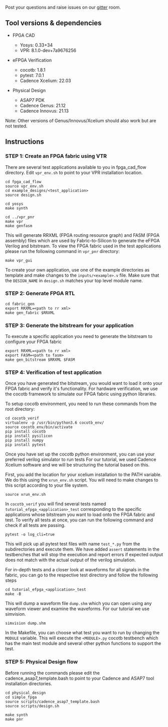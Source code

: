 Post your questions and raise issues on our [gitter](https://app.gitter.im/#/room/!caIZPIzqZRxWsNVwfm:gitter.im) room.

## Tool versions & dependencies

* FPGA CAD
    * Yosys: 0.33+34
    * VPR: 8.1.0-dev+7a9676256

* eFPGA Verification
    * cocotb: 1.8.1
    * pytest: 7.0.1
    * Cadence Xcelium: 22.03

* Physical Design
    * ASAP7 PDK 
    * Cadence Genus: 21.12
    * Cadence Innovus: 21.13

Note: Other versions of Genus/Innovus/Xcelium should also work but are not tested.


## Instructions


### STEP 1: Create an FPGA fabric using VTR 
There are several test applications available to you in fpga_cad_flow directory. Edit `vpr_env.sh` to point to your VPR installation location.

```command
cd fpga_cad_flow
source vpr_env.sh
cd example_designs/<test_application>
source design.sh

cd yosys
make synth

cd ../vpr_pnr
make vpr
make genfasm
```

This will generate RRXML (FPGA routing resource graph)  and FASM (FPGA assembly) files which are used by Fabric-to-Silicon to generate the eFPGA Verilog and bitstream. To view the FPGA fabric used in the test applications please run the following command in `vpr_pnr` directory:

```command
make vpr_gui
```

To create your own application, use one of the example directories as template and make changes to the `inputs/<example>.v` file. Make sure that the `DESIGN_NAME` in `design.sh` matches your top level module name.

### STEP 2: Generate FPGA RTL

```command
cd fabric_gen
export RRXML=<path to rr xml>
make gen_fabric $RRXML
```


### STEP 3: Generate the bitstream for your application
To execute a specific application you need to generate the bitstream to configure your FPGA fabric

```command
export RRXML=<path to rr xml>
export FASM=<path to fasm>
make gen_bitstream $RRXML $FASM
```

### STEP 4: Verification of test application

Once you have generated the bitstream, you would want to load it onto your FPGA fabric and verify it's functionality.
For hardware verification, we use the cocotb framework to simulate our FPGA fabric using python libraries.

To setup cocotb environment, you need to run these commands from the root directory:
```command
cd cocotb_verif
virtualenv -p /usr/bin/python3.6 cocotb_env/
source cocotb_env/bin/activate
pip install cocotb
pip install pysilicon
pip install numpy
pip install pytest
```
Once you have set up the cocotb python environment, you can use your preferred verilog simulator to run tests
For our tutorial, we used Cadence Xcelium software and we will be structuring the tutorial based on this.

First, you add the location for your xcelium installation to the PATH variable. We do this using the `xrun_env.sh` script. You will need to make changes to this script according to your file system.

```command
source xrun_env.sh
```

In `cocotb_verif` you will find several tests named `tutorial_efpga_<application>_test` corresponding to the specific applications whose bitstream you want to load onto the FPGA fabric and test.
To verify all tests at once, you can run the following command and check if all tests are passing.

```command
pytest -o log_cli=true
```

This will pick up all pytest test files with name `test_*.py` from the subdirectories and execute them. We have added `assert` statements in the testbenches that will stop the execution and report errors if expected output does not match with the actual output of the verilog simulation.

For in-depth tests and a closer look at waveforms for all signals in the fabric, you can go to the respective test directory and follow the following steps

```command
cd tutorial_efpga_<application>_test
make -B
```

This will dump a waveform file `dump.shm` which you can open using any waveform viewer and examine the waveforms. For our tutorial we use simvision.

```command
simvision dump.shm
```

In the Makefile, you can choose what test you want to run by changing the `MODULE` variable. This will execute the `<MODULE>.py` cocotb testbench which has the main test module and several other python functions to support the test.

### STEP 5: Physical Design flow

Before running the commands please edit the cadence_asap7_template.bash to point to your Cadence and ASAP7 tool installation directories.


```command
cd physical_design
cd simple_fpga
source scripts/cadence_asap7_template.bash
source scripts/design.sh

make synth
make pnr
``` 


